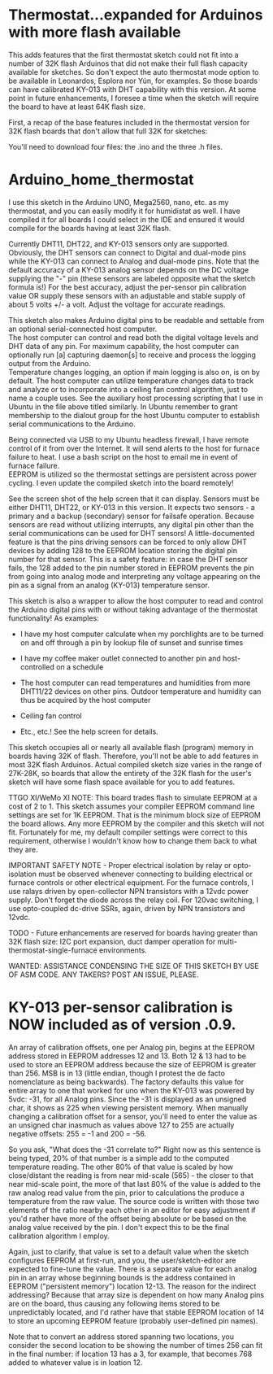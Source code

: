 # Thermostat...expanded for Arduinos with more flash available
This adds features that the first thermostat sketch could not fit into a number of 32K flash Arduinos that did not make 
their full flash capacity available for sketches. So don't expect the auto thermostat mode option to be available in 
Leonardos, Esplora nor Yún, for examples.  So those boards can have calibrated KY-013 with DHT capability with this 
version.  At some point in future enhancements, I foresee a time when the sketch will require the board to have at least 
64K flash size.

First, a recap of the base features included in the thermostat version for 32K flash boards that don't allow that full 
32K for sketches:

You'll need to download four files: the .ino and the three .h files.  

# Arduino_home_thermostat
I use this sketch in the Arduino UNO, Mega2560, nano, etc. as my thermostat, and you can easily modify
it for humidistat as well.  I have compiled it for all boards I could select in the IDE and ensured it would compile for 
the boards having at least 32K flash.

Currently DHT11, DHT22, and KY-013 sensors only are supported.  Obviously, the DHT sensors can connect to Digital and 
dual-mode pins while the KY-013 can connect to Analog and dual-mode pins. Note that the default accuracy of a KY-013 analog sensor depends on the DC voltage supplying the "-" pin (these sensors are labeled opposite what the sketch formula is!)
For the best accuracy, adjust the per-sensor pin calibration value OR supply these sensors with an adjustable and stable supply of about 5 volts +/- a volt.  Adjust the voltage for accurate readings.

This sketch also makes Arduino digital pins to be readable and settable from an optional serial-connected host computer.  
The host computer can control and read both the digital voltage levels and DHT data of any pin.  For maximum capability, 
the host computer can optionally run [a] capturing daemon[s] to receive and process the logging output from the Arduino.  
Temperature changes logging, an option if main logging is also on, is on by default.  The host computer can utilize 
temperature changes data to track and analyze or to incorporate into a ceiling fan control algorithm, just to name a couple
uses.  See the auxiliary host processing scripting that I use in Ubuntu in the file above titled similarly.  In Ubuntu 
remember to grant membership to the dialout group for the host Ubuntu computer to establish serial communications to the 
Arduino.

Being connected via USB to my Ubuntu headless firewall, I have remote control of it from over the Internet.  It will send 
alerts to the host for furnace failure to heat. I use a bash script on the host to email me in event of furnace failure.  
EEPROM is utilized so the thermostat settings are persistent across power cycling.  I even update the compiled sketch into 
the board remotely!

See the screen shot of the help screen that it can display.  Sensors must be either DHT11, DHT22, or KY-013 in this version.  It expects two sensors - a primary and a backup (secondary) sensor for failsafe operation.  Because sensors are
read without utilizing interrupts, any digital pin other than the serial communications can be used for DHT sensors!  A
little-documented feature is that the pins driving sensors can be forced to only allow DHT devices by adding 128 to the
EEPROM location storing the digital pin number for that sensor.  This is a safety feature: in case the DHT sensor fails,
the 128 added to the pin number stored in EEPROM prevents the pin from going into analog mode and interpreting any voltage
appearing on the pin as a signal from an analog (KY-013) temperature sensor.

This sketch is also a wrapper to allow the host computer to read and control the Arduino digital pins with or without taking
advantage of the thermostat functionality!  As examples:

-  I have my host computer calculate when my porchlights are to be turned on and off through a pin by lookup file of sunset
   and sunrise times

-  I have my coffee maker outlet connected to another pin and host-controlled on a schedule 

-  The host computer can read temperatures and humidities from more DHT11/22 devices on other pins.  Outdoor temperature
    and humidity can thus be acquired by the host computer

-  Ceiling fan control

-  Etc., etc.!  See the help screen for details.

This sketch occupies all or nearly all available flash (program) memory in boards having 32K of flash.  Therefore, you'll 
not be able to add features in most 32K flash Arduinos.  Actual compiled sketch size varies in the range of 27K-28K, so 
boards that allow the entirety of the 32K flash for the user's sketch will have some flash space available for you to add 
features.

TTGO XI/WeMo XI NOTE:  This board trades flash to simulate EEPROM at a cost of 2 to 1.  This sketch assumes your compiler 
EEPROM command line settings are set for 1K EEPROM.  That is the minimum block size of EEPROM the board allows.  Any more 
EEPROM by the compiler and this sketch will not fit.  Fortunately for me, my default compiler settings were correct to this
requirement, otherwise I wouldn't know how to change them back to what they are.

IMPORTANT SAFETY NOTE - Proper electrical isolation by relay or opto-isolation must be observed whenever connecting to 
building electrical or furnace controls or other electrical equipment.  For the furnace controls, I use ralays driven by 
open-collector NPN transistors with a 12vdc power supply.  Don't forget the diode across the relay coil.  For 120vac
switching, I use opto-coupled dc-drive SSRs, again, driven by NPN transistors and 12vdc.

TODO - Future enhancements are reserved for boards having greater than 32K flash size: I2C port expansion, duct damper 
operation for multi-thermostat-single-furnace environments.

WANTED:  ASSISTANCE CONDENSING THE SIZE OF THIS SKETCH BY USE OF ASM CODE.  ANY TAKERS?  POST AN ISSUE, PLEASE.

# KY-013 per-sensor calibration is NOW included as of version .0.9.

An array of calibration offsets, one per Analog pin, begins at the EEPROM address stored in EEPROM addresses 12 and 13.
Both 12 & 13 had to be used to store an EEPROM address because the size of EEPROM is greater than 256.  MSB is in 13
(little endian, though I protest the de facto nomenclature as being backwards).  The factory defaults this value for entire
array to one that worked for uno when the KY-013 was powered by 5vdc: -31, for all Analog pins.  Since the -31 is displayed
as an unsigned char, it shows as 225 when viewing persistent memory.  When manually changing a calibration offset for a
sensor, you'll need to enter the value as an unsigned char inasmuch as values above 127 to 255 are actually negative
offsets: 255 = -1 and 200 = -56.

So you ask, "What does the -31 correlate to?"  Right now as this sentence is being typed, 20% of that number is a simple
add to the computed temperature reading.  The other 80% of that value is scaled by how close/distant the reading is from 
near mid-scale (565) - the closer to that near mid-scale point, the more of that last 80% of the value is added to the raw 
analog read value from the pin, prior to calculations the produce a temperature from the raw value.  The source code is 
written with those two elements of the ratio nearby each other in an editor for easy adjustment if you'd rather have more 
of the offset being absolute or be based on the analog value received by the pin.  I don't expect this to be the final 
calibration algorithm I employ.

Again, just to clarify, that value is set to a default value when the sketch configures EEPROM at first-run, and you, the
user/sketch-editor are expected to fine-tune the value.  There is a separate value for each analog pin in an array whose
beginning bounds is the address contained in EEPROM ("persistent memory") location 12-13. The reason for the indirect 
addressing?  Because that array size is dependent on how many Analog pins are on the board, thus causing any following 
items stored to be unpredictably located, and I'd rather have that stable EEPROM location of 14 to store an upcoming EEPROM
feature (probably user-defined pin names).

Note that to convert an address stored spanning two locations, you consider the second location to be showing the number of 
times 256 can fit in the final number:  if location 13 has a 3, for example, that becomes 768 added to whatever value is in loation 12.

